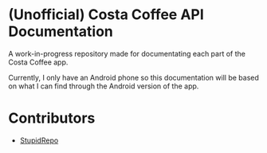 # (Unofficial) Costa Coffee API Documentation
A work-in-progress repository made for documentating each part of the Costa Coffee app.

Currently, I only have an Android phone so this documentation will be based on what I can find through the Android version of the app.

# Contributors
- [StupidRepo](https://github.com/StupidRepo)
